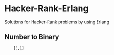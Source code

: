 # Hacker-Rank-Erlang
Solutions for Hacker-Rank problems by using Erlang

## Number to Binary 
``` number:number_to_binary(2). 
    [0,1]
```
